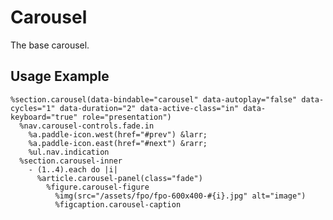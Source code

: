 
# Carousel
The base carousel.

## Usage Example

<!--~ markup/carousel.html.haml -->
```haml
%section.carousel(data-bindable="carousel" data-autoplay="false" data-cycles="1" data-duration="2" data-active-class="in" data-keyboard="true" role="presentation")
  %nav.carousel-controls.fade.in
    %a.paddle-icon.west(href="#prev") &larr;
    %a.paddle-icon.east(href="#next") &rarr;
    %ul.nav.indication
  %section.carousel-inner
    - (1..4).each do |i|
      %article.carousel-panel(class="fade")
        %figure.carousel-figure
          %img(src="/assets/fpo/fpo-600x400-#{i}.jpg" alt="image")
          %figcaption.carousel-caption
```
<!-- end -->

